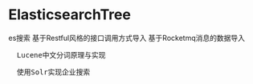 # ElasticsearchTree
es搜索
  基于Restful风格的接口调用方式导入
  基于Rocketmq消息的数据导入
  
<pre>
  Lucene中文分词原理与实现
</pre>

<pre>
  使用Solr实现企业搜索
</pre>
